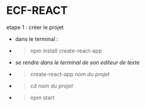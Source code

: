 # ECF-REACT
etape 1 : créer le projet
- dans le terminal :
- > npm install create-react-app
- *se rendre dans le terminal de son editeur de texte*
- > create-react-app *nom du projet*
- > cd *nom du projet*
- > npm start